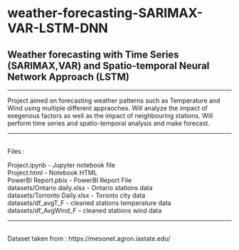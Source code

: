 # weather-forecasting-SARIMAX-VAR-LSTM-DNN
## Weather forecasting with Time Series (SARIMAX,VAR) and Spatio-temporal Neural Network Approach (LSTM)

**********************************************************************

Project aimed on forecasting weather patterns such as Temperature and Wind using multiple different appraoches. Will analyze the impact of exegenous factors as well as the impact of neighbouring stations. Will perform time series and spatio-temporal analysis and make forecast.

***********************************************************************
<br>
Files : <br>

Project.ipynb 			-	Jupyter notebook file <br>
Project.html			-	Notebook HTML<br>
PowerBI Report.pbix		-	PowerBI Report File	<br>
datasets/Ontario daily.xlsx 	- 	Ontario stations data<br>
datasets/Torronto Daily.xlsx	-	Toronto city data<br>
datasets/df_avgT_F		- 	cleaned stations temperature data<br>
datasets/df_AvgWind_F		-	cleaned stations wind data<br>

***********************************************************************
<br>
Dataset taken from : https://mesonet.agron.iastate.edu/ <br>
